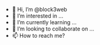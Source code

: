 - 👋 Hi, I’m @block3web
- 👀 I’m interested in ...
- 🌱 I’m currently learning ...
- 💞️ I’m looking to collaborate on ...
- 📫 How to reach me?

<!---
block3web/block3web is a ✨ special ✨ repository because its `README.md` (this file) appears on your GitHub profile.
You can click the Preview link to take a look at your changes.
--->
